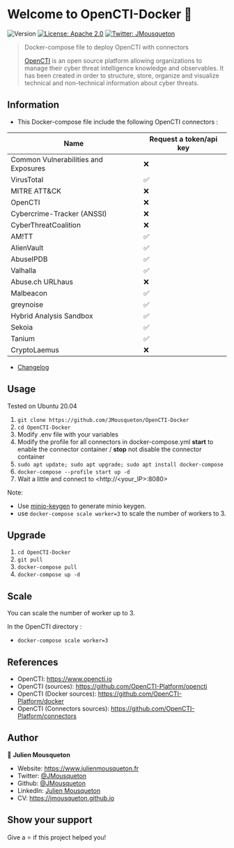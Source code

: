 # Welcome to OpenCTI-Docker 👋

![Version](https://img.shields.io/badge/version-4.5.5-blue.svg?cacheSeconds=2592000)
[![License: Apache 2.0](https://img.shields.io/badge/License-Apache2.0-yellow.svg)](#)
[![Twitter: JMousqueton](https://img.shields.io/twitter/follow/JMousqueton.svg?style=social)](https://twitter.com/JMousqueton)

> Docker-compose file to deploy OpenCTI with connectors
>
> [OpenCTI](https://www.opencti.io) is an open source platform allowing organizations to manage their cyber threat intelligence knowledge and observables. It has been created in order to structure, store, organize and visualize technical and non-technical information about cyber threats.

## Information

- This Docker-compose file include the following OpenCTI connectors :

| Name | Request a token/api key |
| ------- | ------------------ |
| Common Vulnerabilities and Exposures | :x: |
| VirusTotal | :white_check_mark: |
| MITRE ATT&CK | :x: |
| OpenCTI | :x: |
| Cybercrime-Tracker (ANSSI) | :x: |
| CyberThreatCoalition | :x: |
| AM!TT | :white_check_mark: |
| AlienVault | :white_check_mark: |
| AbuseIPDB | :white_check_mark: |
| Valhalla | :white_check_mark: |
| Abuse.ch URLhaus | :x: |
| Malbeacon  | :white_check_mark: |
| greynoise  | :white_check_mark: |
| Hybrid Analysis Sandbox | :white_check_mark: |
| Sekoia | :white_check_mark: |
| Tanium | :white_check_mark: |
| CryptoLaemus | :x: |

- [Changelog](https://github.com/JMousqueton/OpenCTI-Docker/blob/main/CHANGELOG.md)

## Usage

Tested on Ubuntu 20.04

 1) ``git clone https://github.com/JMousqueton/OpenCTI-Docker``
 2) ``cd OpenCTI-Docker``
 3) Modify .env file with your variables
 4) Modify the profile for all connectors in docker-compose.yml
**start** to enable the connector container / **stop** not disable the connector container
 5) ``sudo apt update; sudo apt upgrade; sudo apt install docker-compose``
 6) ``docker-compose --profile start up -d``
 7) Wait a little and connect to <http://<your_IP>:8080>

Note:

- Use [minio-keygen](https://github.com/JMousqueton/minio-keygen) to generate minio keygen.
- use ``docker-compose scale worker=3`` to scale the number of workers to 3.

## Upgrade

 1) ``cd OpenCTI-Docker``
 2) ``git pull``
 3) ``docker-compose pull``
 4) ``docker-compose up -d``  

## Scale

You can scale the number of worker up to 3.

In the OpenCTI directory :

- ``docker-compose scale worker=3``

## References

- OpenCTI: <https://www.opencti.io>
- OpenCTI (sources): <https://github.com/OpenCTI-Platform/opencti>
- OpenCTI (Docker sources): <https://github.com/OpenCTI-Platform/docker>
- OpenCTI (Connectors sources): <https://github.com/OpenCTI-Platform/connectors>

## Author

👤 **Julien Mousqueton**

- Website: <https://www.julienmousqueton.fr>
- Twitter: [@JMousqueton](https://twitter.com/JMousqueton)
- Github: [@JMousqueton](https://github.com/JMousqueton)
- LinkedIn: [Julien Mousqueton](https://linkedin.com/in/julienmousqueton)
- CV: <https://jmousqueton.github.io>

## Show your support

Give a ⭐️ if this project helped you!